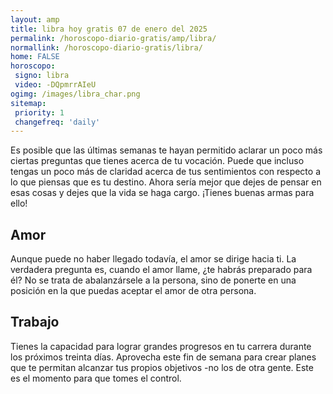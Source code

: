 ```yaml
---
layout: amp
title: libra hoy gratis 07 de enero del 2025 
permalink: /horoscopo-diario-gratis/amp/libra/
normallink: /horoscopo-diario-gratis/libra/
home: FALSE
horoscopo:
 signo: libra
 video: -DQpmrrAIeU
ogimg: /images/libra_char.png
sitemap:
 priority: 1
 changefreq: 'daily'
---
```



Es posible que las últimas semanas te hayan permitido aclarar un poco más ciertas preguntas que tienes acerca de tu vocación. Puede que incluso tengas un poco más de claridad acerca de tus sentimientos con respecto a lo que piensas que es tu destino. Ahora sería mejor que dejes de pensar en esas cosas y dejes que la vida se haga cargo. ¡Tienes buenas armas para ello!

## Amor

Aunque puede no haber llegado todavía, el amor se dirige hacia ti. La verdadera pregunta es, cuando el amor llame, ¿te habrás preparado para él? No se trata de abalanzársele a la persona, sino de ponerte en una posición en la que puedas aceptar el amor de otra persona.

## Trabajo

Tienes la capacidad para lograr grandes progresos en tu carrera durante los próximos treinta días. Aprovecha este fin de semana para crear planes que te permitan alcanzar tus propios objetivos -no los de otra gente. Este es el momento para que tomes el control.